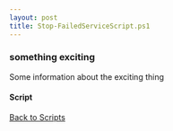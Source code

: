 ```yaml
---
layout: post
title: Stop-FailedServiceScript.ps1
---
```


### something exciting

Some information about the exciting thing

#### Script

<script src="https://gist-it.appspot.com/github.com/BanterBoy/scripts-blog/blob/master/PowerShell/scripts/Stop-FailedServiceScript.ps1" crossorigin="anonymous"></script>

<a href="/menu/_pages/scripts.html">Back to Scripts</a>

